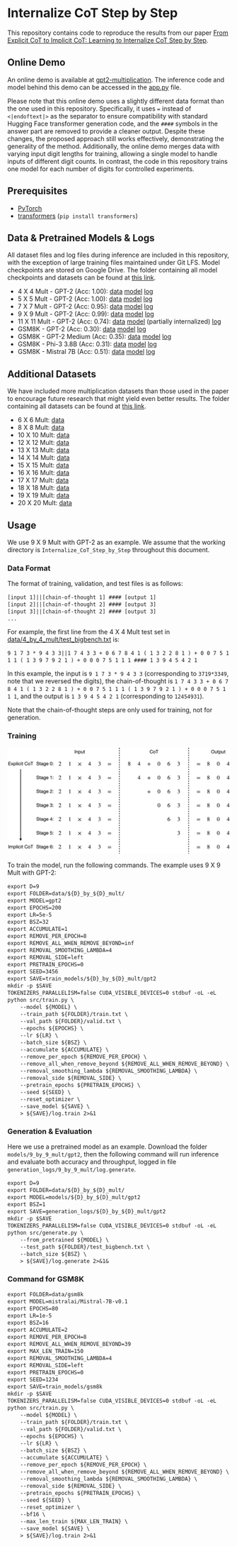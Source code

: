 # Internalize CoT Step by Step

This repository contains code to reproduce the results from our paper [From Explicit CoT to Implicit CoT: Learning to Internalize CoT Step by Step](https://arxiv.org/pdf/2405.14838).

## Online Demo

An online demo is available at [gpt2-multiplication](https://huggingface.co/spaces/yuntian-deng/gpt2-multiplication). The inference code and model behind this demo can be accessed in the [app.py](https://huggingface.co/spaces/yuntian-deng/gpt2-multiplication/blob/main/app.py) file. 

Please note that this online demo uses a slightly different data format than the one used in this repository. Specifically, it uses `=` instead of `<|endoftext|>` as the separator to ensure compatibility with standard Hugging Face transformer generation code, and the `####` symbols in the answer part are removed to provide a cleaner output. Despite these changes, the proposed approach still works effectively, demonstrating the generality of the method. Additionally, the online demo merges data with varying input digit lengths for training, allowing a single model to handle inputs of different digit counts. In contrast, the code in this repository trains one model for each number of digits for controlled experiments.

## Prerequisites

* [PyTorch](https://pytorch.org/get-started/locally/)
* [transformers](https://github.com/huggingface/transformers) (`pip install transformers`)

## Data & Pretrained Models & Logs

All dataset files and log files during inference are included in this repository, with the exception of large training files maintained under Git LFS. Model checkpoints are stored on Google Drive. The folder containing all model checkpoints and datasets can be found at [this link](https://drive.google.com/drive/folders/1_riWn76CiUWcc-fB6KL__PSBF5zstF1T?usp=sharing).

* 4 X 4 Mult - GPT-2 (Acc: 1.00): [data](data/4_by_4_mult/) [model](https://drive.google.com/drive/folders/1cCqJmmwJA7wg0Q64f51WgASSnLVJ4ahO?usp=sharing) [log](logs/4_by_4_mult/gpt2/log.generate)
* 5 X 5 Mult - GPT-2 (Acc: 1.00): [data](data/5_by_5_mult/) [model](https://drive.google.com/drive/folders/1r80h5rLgAa1NpAzIknuvHB92nDT2j0Hz?usp=sharing) [log](logs/5_by_5_mult/gpt2/log.generate)
* 7 X 7 Mult - GPT-2 (Acc: 0.95): [data](data/7_by_7_mult/) [model](https://drive.google.com/drive/folders/1a8jbCV9d9o243qqsxKvgnwDVT27PfJry?usp=sharing) [log](logs/7_by_7_mult/gpt2/log.generate)
* 9 X 9 Mult - GPT-2 (Acc: 0.99): [data](data/9_by_9_mult/) [model](https://drive.google.com/drive/folders/1WQn00xYt_fuFaw-hsl9u-QavmBn8NUaD?usp=sharing) [log](logs/9_by_9_mult/gpt2/log.generate)
* 11 X 11 Mult - GPT-2 (Acc: 0.74): [data](data/11_by_11_mult/) [model](https://drive.google.com/drive/folders/1JuHal52yxN0oO0Q_FMhjp6Enr54wAVy6?usp=sharing) (partially internalized) [log](logs/11_by_11_mult_320_tokens_removed/gpt2/log.generate)
* GSM8K - GPT-2 (Acc: 0.30): [data](data/gsm8k/) [model](https://drive.google.com/drive/folders/1IUQ26DNqDrX0mfTSm19gqG5k1FxLZsr2?usp=sharing) [log](logs/gsm8k/gpt2/log.generate)
* GSM8K - GPT-2 Medium (Acc: 0.35): [data](data/gsm8k/) [model](https://drive.google.com/drive/folders/1-mJ8h9O8ztx0iWJxtgcP4LEJlxj6Cyln?usp=sharing) [log](logs/gsm8k/gpt2-medium/log.generate)
* GSM8K - Phi-3 3.8B (Acc: 0.31): [data](data/gsm8k/) [model](https://drive.google.com/drive/folders/1Jm1sk62WhDX2exiQmRKI53aW5jKXAZE9?usp=sharing) [log](logs/gsm8k/phi3-3.8B/log.generate)
* GSM8K - Mistral 7B (Acc: 0.51): [data](data/gsm8k/) [model](https://drive.google.com/drive/folders/1azfzWxf2jy1H7XAe-dAhtYFTPuh7tfmd?usp=sharing) [log](logs/gsm8k/mistral-7B/log.generate)

## Additional Datasets

We have included more multiplication datasets than those used in the paper to encourage future research that might yield even better results. The folder containing all datasets can be found at [this link](https://drive.google.com/drive/folders/1dbQYoZNhu4h7aQzp6b6s3CUOd2pMX0sB?usp=sharing).

* 6 X 6 Mult: [data](https://drive.google.com/drive/folders/1FkGl3r4nxJZfbmh_cfNIrdC6GVFqeE_N?usp=sharing)
* 8 X 8 Mult: [data](https://drive.google.com/drive/folders/1F_k292AiCTSSHyLSejQYhApdnQzs57F7?usp=sharing)
* 10 X 10 Mult: [data](https://drive.google.com/drive/folders/15CDOwZIHioEmgno8XlJ1xHqvAtyorBz_?usp=sharing)
* 12 X 12 Mult: [data](https://drive.google.com/drive/folders/1WBwVezO4IdtQAsndebprjiBHq7qiCwFH?usp=sharing)
* 13 X 13 Mult: [data](https://drive.google.com/drive/folders/1XLBOxh-wQZFXMZn5CDuHnj4fmhA0iV4M?usp=sharing)
* 14 X 14 Mult: [data](https://drive.google.com/drive/folders/1mmZH03btFnUFg94rGs5OdUA6Usajb8rq?usp=sharing)
* 15 X 15 Mult: [data](https://drive.google.com/drive/folders/1jw4lTvzoGhnFIec5QCsukKK14_sUWE9w?usp=sharing)
* 16 X 16 Mult: [data](https://drive.google.com/drive/folders/1V8dl6mOfgsdTvraY7S7ypx8fQ76a4aAr?usp=sharing)
* 17 X 17 Mult: [data](https://drive.google.com/drive/folders/1-tepTXJqjJcFbzPrpSI12_lhMTHOEn2T?usp=sharing)
* 18 X 18 Mult: [data](https://drive.google.com/drive/folders/1vc3aCAz7ypv2G2RgpSjKQRVqew0kxe8Q?usp=sharing)
* 19 X 19 Mult: [data](https://drive.google.com/drive/folders/1lL88kkGBI6umMVMs7LB0xw6CHvifcSFF?usp=sharing)
* 20 X 20 Mult: [data](https://drive.google.com/drive/folders/1dRav5OysRX2L-nOpgYpi0fOpDEbgtU_f?usp=sharing)

## Usage

We use 9 X 9 Mult with GPT-2 as an example. We assume that the working directory is `Internalize_CoT_Step_by_Step` throughout this document.

### Data Format

The format of training, validation, and test files is as follows:

```
[input 1]||[chain-of-thought 1] #### [output 1]
[input 2]||[chain-of-thought 2] #### [output 3]
[input 3]||[chain-of-thought 2] #### [output 3]
...
```

For example, the first line from the 4 X 4 Mult test set in [data/4_by_4_mult/test_bigbench.txt](data/4_by_4_mult/test_bigbench.txt) is:

```
9 1 7 3 * 9 4 3 3||1 7 4 3 3 + 0 6 7 8 4 1 ( 1 3 2 2 8 1 ) + 0 0 7 5 1 1 1 ( 1 3 9 7 9 2 1 ) + 0 0 0 7 5 1 1 1 #### 1 3 9 4 5 4 2 1
```

In this example, the input is `9 1 7 3 * 9 4 3 3` (corresponding to `3719*3349`, note that we reversed the digits), the chain-of-thought is `1 7 4 3 3 + 0 6 7 8 4 1 ( 1 3 2 2 8 1 ) + 0 0 7 5 1 1 1 ( 1 3 9 7 9 2 1 ) + 0 0 0 7 5 1 1 1`, and the output is `1 3 9 4 5 4 2 1` (corresponding to `12454931`).

Note that the chain-of-thought steps are only used for training, not for generation.

### Training

![](imgs/stepwise_internalization.png)

To train the model, run the following commands. The example uses 9 X 9 Mult with GPT-2:

```
export D=9
export FOLDER=data/${D}_by_${D}_mult/
export MODEL=gpt2
export EPOCHS=200
export LR=5e-5
export BSZ=32
export ACCUMULATE=1
export REMOVE_PER_EPOCH=8
export REMOVE_ALL_WHEN_REMOVE_BEYOND=inf
export REMOVAL_SMOOTHING_LAMBDA=4
export REMOVAL_SIDE=left
export PRETRAIN_EPOCHS=0
export SEED=3456
export SAVE=train_models/${D}_by_${D}_mult/gpt2
mkdir -p $SAVE
TOKENIZERS_PARALLELISM=false CUDA_VISIBLE_DEVICES=0 stdbuf -oL -eL python src/train.py \
    --model ${MODEL} \
    --train_path ${FOLDER}/train.txt \
    --val_path ${FOLDER}/valid.txt \
    --epochs ${EPOCHS} \
    --lr ${LR} \
    --batch_size ${BSZ} \
    --accumulate ${ACCUMULATE} \
    --remove_per_epoch ${REMOVE_PER_EPOCH} \
    --remove_all_when_remove_beyond ${REMOVE_ALL_WHEN_REMOVE_BEYOND} \
    --removal_smoothing_lambda ${REMOVAL_SMOOTHING_LAMBDA} \
    --removal_side ${REMOVAL_SIDE} \
    --pretrain_epochs ${PRETRAIN_EPOCHS} \
    --seed ${SEED} \
    --reset_optimizer \
    --save_model ${SAVE} \
    > ${SAVE}/log.train 2>&1
```

### Generation & Evaluation

Here we use a pretrained model as an example. Download the folder `models/9_by_9_mult/gpt2`, then the following command will run inference and evaluate both accuracy and throughput, logged in file `generation_logs/9_by_9_mult/log.generate`.

```
export D=9
export FOLDER=data/${D}_by_${D}_mult/
export MODEL=models/${D}_by_${D}_mult/gpt2
export BSZ=1
export SAVE=generation_logs/${D}_by_${D}_mult/gpt2
mkdir -p $SAVE
TOKENIZERS_PARALLELISM=false CUDA_VISIBLE_DEVICES=0 stdbuf -oL -eL python src/generate.py \
    --from_pretrained ${MODEL} \
    --test_path ${FOLDER}/test_bigbench.txt \
    --batch_size ${BSZ} \
    > ${SAVE}/log.generate 2>&1&
```

### Command for GSM8K

```
export FOLDER=data/gsm8k
export MODEL=mistralai/Mistral-7B-v0.1
export EPOCHS=80
export LR=1e-5
export BSZ=16
export ACCUMULATE=2
export REMOVE_PER_EPOCH=8
export REMOVE_ALL_WHEN_REMOVE_BEYOND=39
export MAX_LEN_TRAIN=150
export REMOVAL_SMOOTHING_LAMBDA=4
export REMOVAL_SIDE=left
export PRETRAIN_EPOCHS=0
export SEED=1234
export SAVE=train_models/gsm8k
mkdir -p $SAVE
TOKENIZERS_PARALLELISM=false CUDA_VISIBLE_DEVICES=0 stdbuf -oL -eL python src/train.py \
    --model ${MODEL} \
    --train_path ${FOLDER}/train.txt \
    --val_path ${FOLDER}/valid.txt \
    --epochs ${EPOCHS} \
    --lr ${LR} \
    --batch_size ${BSZ} \
    --accumulate ${ACCUMULATE} \
    --remove_per_epoch ${REMOVE_PER_EPOCH} \
    --remove_all_when_remove_beyond ${REMOVE_ALL_WHEN_REMOVE_BEYOND} \
    --removal_smoothing_lambda ${REMOVAL_SMOOTHING_LAMBDA} \
    --removal_side ${REMOVAL_SIDE} \
    --pretrain_epochs ${PRETRAIN_EPOCHS} \
    --seed ${SEED} \
    --reset_optimizer \
    --bf16 \
    --max_len_train ${MAX_LEN_TRAIN} \
    --save_model ${SAVE} \
    > ${SAVE}/log.train 2>&1
```

